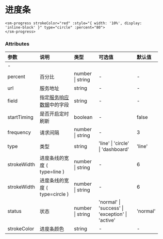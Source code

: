 # 进度条

```vue
<sm-progress strokeColor="red" :style="{ width: '10%', display: 'inline-block' }" type="circle" :percent="80">
</sm-progress>
```

### Attributes

| 参数        | 说明                                                                           | 类型             | 可选值                                           | 默认值   |
| :---------- | :----------------------------------------------------------------------------- | :--------------- | :----------------------------------------------- | :------- |
| -           |
| percent     | 百分比                                                                         | number \| string | -                                                | -        |
| url         | 服务地址                                                                       | string           | -                                                | -        |
| field       | 指定[服务响应数据](/zh/api/service-response-data-requirements/index)中的字段 | string           | -                                                | -        |
| startTiming | 是否开启定时刷新                                                               | boolean          | -                                                | false    |
| frequency   | 请求间隔                                                                       | number \| string | -                                                | 3        |
| type        | 类型                                                                           | string           | 'line' \| 'circle' \| 'dashboard'                | 'line'   |
| strokeWidth | 进度条线的宽度 ( type=line )                                                   | number \| string | -                                                | 6        |
| strokeWidth | 进度条线的宽度 ( type=circle )                                                 | number \| string | -                                                | 6        |
| status      | 状态                                                                           | number \| string | 'normal' \| 'success' \| 'exception' \| 'active' | 'normal' |
| strokeColor | 进度条颜色                                                                     | string           | -                                                | -        |
